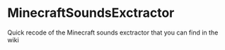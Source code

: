 # MinecraftSoundsExctractor
Quick recode of the Minecraft sounds exctractor that you can find in the wiki

